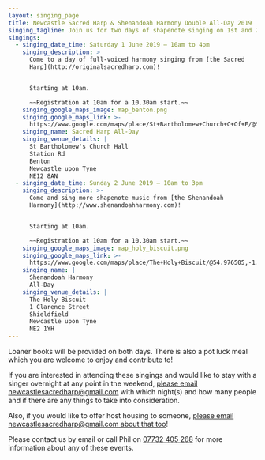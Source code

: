 ```yaml
---
layout: singing_page
title: Newcastle Sacred Harp & Shenandoah Harmony Double All-Day 2019
singing_tagline: Join us for two days of shapenote singing on 1st and 2nd June 2019
singings:
  - singing_date_time: Saturday 1 June 2019 – 10am to 4pm
    singing_description: >
      Come to a day of full-voiced harmony singing from [the Sacred
      Harp](http://originalsacredharp.com)!


      Starting at 10am.

      ~~Registration at 10am for a 10.30am start.~~
    singing_google_maps_image: map_benton.png
    singing_google_maps_link: >-
      https://www.google.com/maps/place/St+Bartholomew+Church+C+Of+E/@55.0160436,-1.5709061,17z/data=!4m5!3m4!1s0x487e71a0ae5804c9:0x4dde334a50fb75b6!8m2!3d55.0160436!4d-1.5687174?hl=en
    singing_name: Sacred Harp All-Day
    singing_venue_details: |
      St Bartholomew's Church Hall
      Station Rd
      Benton
      Newcastle upon Tyne
      NE12 8AN
  - singing_date_time: Sunday 2 June 2019 – 10am to 3pm
    singing_description: >-
      Come and sing more shapenote music from [the Shenandoah
      Harmony](http://www.shenandoahharmony.com)!


      Starting at 10am.

      ~~Registration at 10am for a 10.30am start.~~
    singing_google_maps_image: map_holy_biscuit.png
    singing_google_maps_link: >-
      https://www.google.com/maps/place/The+Holy+Biscuit/@54.976505,-1.6013857,17z/data=!3m1!4b1!4m5!3m4!1s0x487e70c1372a7137:0x7162babf0d5a70ea!8m2!3d54.976505!4d-1.599197?hl=en
    singing_name: |
      Shenandoah Harmony
      All-Day
    singing_venue_details: |
      The Holy Biscuit
      1 Clarence Street
      Shieldfield
      Newcastle upon Tyne
      NE2 1YH
---
```

Loaner books will be provided on both days. There is also a pot luck meal which you are welcome to enjoy and contribute to!

If you are interested in attending these singings and would like to stay with a singer overnight at any point in the weekend, [please email newcastlesacredharp@gmail.com](mailto:newcastlesacredharp@gmail.com) with which night(s) and how many people and if there are any things to take into consideration.

Also, if you would like to offer host housing to someone, [please email newcastlesacredharp@gmail.com about that too](mailto:newcastlesacredharp@gmail.com)!

 Please contact us by email or call Phil on [07732 405 268](tel:+447732405268) for more information about any of these events.
